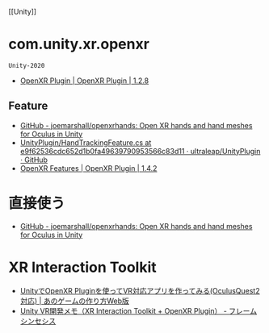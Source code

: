 [[Unity]]

# com.unity.xr.openxr
`Unity-2020`
- [OpenXR Plugin | OpenXR Plugin | 1.2.8](https://docs.unity3d.com/Packages/com.unity.xr.openxr@1.2/manual/index.html)

## Feature
- [GitHub - joemarshall/openxrhands: Open XR hands and hand meshes for Oculus in Unity](https://github.com/joemarshall/openxrhands)
- [UnityPlugin/HandTrackingFeature.cs at e9f62536cdc652d1b0fa49639790953566c83d11 · ultraleap/UnityPlugin · GitHub](https://github.com/ultraleap/UnityPlugin/blob/e9f62536cdc652d1b0fa49639790953566c83d11/Packages/Tracking/OpenXR/Runtime/Scripts/HandTrackingFeature.cs)
- [OpenXR Features | OpenXR Plugin | 1.4.2](https://docs.unity.cn/Packages/com.unity.xr.openxr@1.4/manual/features.html)

# 直接使う
- [GitHub - joemarshall/openxrhands: Open XR hands and hand meshes for Oculus in Unity](https://github.com/joemarshall/openxrhands)

# XR Interaction Toolkit
- [UnityでOpenXR Pluginを使ってVR対応アプリを作ってみる(OculusQuest2対応) | あのゲームの作り方Web版](https://anogame.net/2022/04/27/848/)
- [Unity VR開発メモ（XR Interaction Toolkit + OpenXR Plugin） - フレームシンセシス](https://framesynthesis.jp/tech/unity/xr/)

